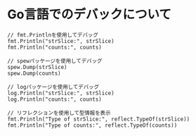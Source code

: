 # Go言語でのデバックについて

	// fmt.Printlnを使用してデバッグ
	fmt.Println("strSlice:", strSlice)
	fmt.Println("counts:", counts)

	// spewパッケージを使用してデバッグ
	spew.Dump(strSlice)
	spew.Dump(counts)

	// logパッケージを使用してデバッグ
	log.Println("strSlice:", strSlice)
	log.Println("counts:", counts)

	// リフレクションを使用して型情報を表示
	fmt.Println("Type of strSlice:", reflect.TypeOf(strSlice))
	fmt.Println("Type of counts:", reflect.TypeOf(counts))